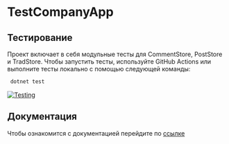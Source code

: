# TestCompanyApp



## Тестирование
Проект включает в себя модульные тесты для CommentStore, PostStore и TradStore. Чтобы запустить тесты, используйте GitHub Actions или выполните тесты локально с помощью следующей команды:
 ```bash
  dotnet test
 ```
[![Testing](https://github.com/German322VDK/TestCompanyApp/actions/workflows/test.yml/badge.svg)](https://github.com/German322VDK/TestCompanyApp/actions/workflows/test.yml)

## Документация
Чтобы ознакомится с документацией перейдите по [ссылке](https://german322vdk.github.io/TestCompanyApp/api/index.html)
